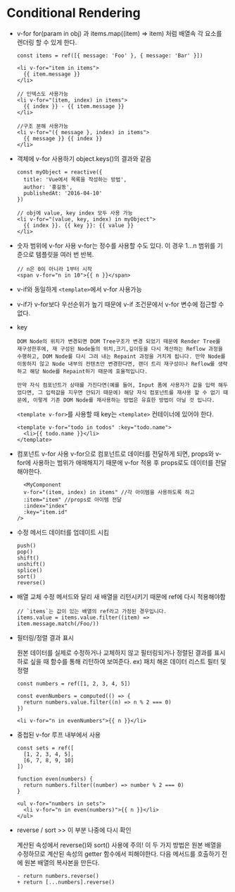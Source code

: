 # Conditional Rendering

- v-for
  for(param in obj) 과 items.map((item) => item) 처럼 배열속 각 요소를 렌더링 할 수 있게 한다.

  ```
  const items = ref([{ message: 'Foo' }, { message: 'Bar' }])

  <li v-for="item in items">
    {{ item.message }}
  </li>

  // 인덱스도 사용가능
  <li v-for="(item, index) in items">
    {{ index }} - {{ item.message }}
  </li>

  //구조 분해 사용가능
  <li v-for="({ message }, index) in items">
    {{ message }} {{ index }}
  </li>
  ```

- 객체에 v-for 사용하기
  object.keys()의 결과와 같음

  ```
  const myObject = reactive({
    title: 'Vue에서 목록을 작성하는 방법',
    author: '홍길동',
    publishedAt: '2016-04-10'
  })

  // obj에 value, key index 모두 사용 가능
  <li v-for="(value, key, index) in myObject">
    {{ index }}. {{ key }}: {{ value }}
  </li>
  ```

- 숫자 범위에 v-for 사용
  v-for는 정수를 사용할 수도 있다. 이 경우 1...n 범위를 기준으로 템플릿을 여러 번 반복.

  ```
  // n은 0이 아니라 1부터 시작
  <span v-for="n in 10">{{ n }}</span>
  ```

- v-if와 동일하게 `<template>`에서 v-for 사용가능

- v-if가 v-for보다 우선순위가 높기 때문에 v-if 조건문에서 v-for 변수에 접근할 수 없다.

- key

  ```
  DOM Node의 위치가 변경되면 DOM Tree구조가 변경 되었기 때문에 Render Tree를 재구성한후에, 재 구성된 Node들의 위치,크기,깊이등을 다시 계산하는 Reflow 과정을 수행하고, DOM Node를 다시 그려 내는 Repaint 과정을 거치게 됩니다. 만약 Node를 이동하지 않고 Node 내부의 컨텐츠만 변경한다면, 렌더 트리 재구성이나 Reflow를 생략하고 해당 Node를 Repaint하기 때문에 효율적입니다.

  만약 자식 컴포넌트가 상태를 가진다면(예를 들어, Input 폼에 사용자가 값을 입력 해두었다면, 그 입력값을 지우면 안되기 때문에) 해당 자식 컴포넌트를 재사용 할 수 없기 때문에, 이렇게 기존 DOM Node를 재사용하는 방법은 유효한 방법이 아닐 것 입니다.
  ```

  `<template v-for>`를 사용할 때 key는 `<template>` 컨테이너에 있어야 한다.

  ```
  <template v-for="todo in todos" :key="todo.name">
    <li>{{ todo.name }}</li>
  </template>
  ```

- 컴포넌트 v-for 사용
  v-for으로 컴포넌트로 데이터를 전달하게 되면, props와 v-for에 사용하는 범위가 애매해지기 때문에 v-for 적용 후 props로도 데이터를 전달해야한다.

  ```
    <MyComponent
    v-for="(item, index) in items" //각 아이템을 사용하도록 하고
    :item="item" //props로 아이템 전달
    :index="index"
    :key="item.id"
  />
  ```

- 수정 메서드
  데이터를 업데이트 시킴

  ```
  push()
  pop()
  shift()
  unshift()
  splice()
  sort()
  reverse()
  ```

- 배열 교체
  수정 메서드와 달리 새 배열을 리턴시키기 때문에 ref에 다시 적용해야함

  ```
  // `items`는 값이 있는 배열의 ref라고 가정된 경우입니다.
  items.value = items.value.filter((item) => item.message.match(/Foo/))
  ```

- 필터링/정렬 결과 표시

  원본 데이터를 실제로 수정하거나 교체하지 않고 필터링되거나 정렬된 결과를 표시하로 싶을 때 함수를 통해 리턴하여 보여준다.
  ex) 패치 해온 데이터 리스트 필터 및 정렬

  ```
  const numbers = ref([1, 2, 3, 4, 5])

  const evenNumbers = computed(() => {
    return numbers.value.filter((n) => n % 2 === 0)
  })

  <li v-for="n in evenNumbers">{{ n }}</li>
  ```

- 중첩된 v-for 루프 내부에서 사용

  ```
  const sets = ref([
    [1, 2, 3, 4, 5],
    [6, 7, 8, 9, 10]
  ])

  function even(numbers) {
    return numbers.filter((number) => number % 2 === 0)
  }

  <ul v-for="numbers in sets">
    <li v-for="n in even(numbers)">{{ n }}</li>
  </ul>
  ```

- reverse / sort >> 이 부분 나중에 다시 확인

  계산된 속성에서 reverse()와 sort() 사용에 주의! 이 두 가지 방법은 원본 배열을 수정하므로 계산된 속성의 getter 함수에서 피해야한다. 다음 메서드를 호출하기 전에 원본 배열의 복사본을 만든다.

  ```
  - return numbers.reverse()
  + return [...numbers].reverse()
  ```
